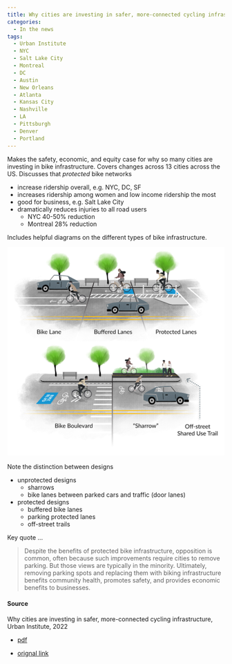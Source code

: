```yaml
---
title: Why cities are investing in safer, more-connected cycling infrastructure, Urban Institute, 2022
categories:
  - In the news
tags:
  - Urban Institute
  - NYC
  - Salt Lake City
  - Montreal
  - DC
  - Austin
  - New Orleans
  - Atlanta
  - Kansas City
  - Nashville
  - LA
  - Pittsburgh
  - Denver
  - Portland
---
```


Makes the safety, economic, and equity case for why so many cities are investing in bike infrastructure. Covers changes
across 13 cities across the US. Discusses that _protected_ bike networks

* increase ridership overall, e.g. NYC, DC, SF
* increases ridership among women and low income ridership the most
* good for business, e.g. Salt Lake City
* dramatically reduces injuries to all road users
  * NYC 40-50% reduction
  * Montreal 28% reduction

Includes helpful diagrams on the different types of bike infrastructure.

![bike infrastructure design types](/images/img/urban-inst-types-of-bike-infra.png)

Note the distinction between designs

* unprotected designs 
  * sharrows 
  * bike lanes between parked cars and traffic (door lanes) 
* protected designs
  * buffered bike lanes
  * parking protected lanes
  * off-street trails

Key quote ...

> Despite the benefits of protected bike infrastructure, opposition is common, often because such improvements require
> cities to remove parking. But those views are typically in the minority. Ultimately, removing parking spots and
> replacing them with biking infrastructure benefits community health, promotes safety, and provides economic benefits
> to businesses.

#### Source

Why cities are investing in safer, more-connected cycling infrastructure, Urban Institute, 2022

* [pdf](/images/news/2022-urban-inst-cities-invest-in-bikes.pdf)

* [orignal link](https://www.urban.org/urban-wire/why-us-cities-are-investing-safer-more-connected-cycling-infrastructure)